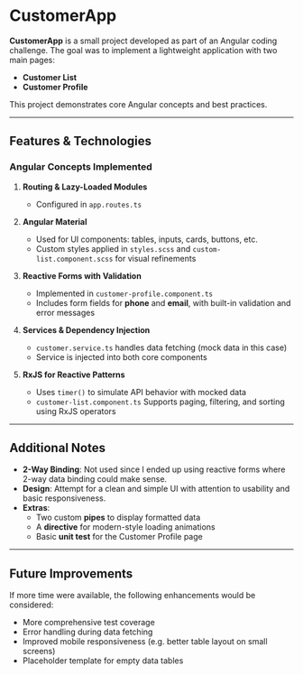 # CustomerApp

**CustomerApp** is a small project developed as part of an Angular coding challenge. The goal was to implement a lightweight application with two main pages:

- **Customer List**
- **Customer Profile**

This project demonstrates core Angular concepts and best practices.

---

## Features & Technologies

### Angular Concepts Implemented

1. **Routing & Lazy-Loaded Modules**
    - Configured in `app.routes.ts`

2. **Angular Material**
    - Used for UI components: tables, inputs, cards, buttons, etc.
    - Custom styles applied in `styles.scss` and `custom-list.component.scss` for visual refinements

3. **Reactive Forms with Validation**
    - Implemented in `customer-profile.component.ts`
    - Includes form fields for **phone** and **email**, with built-in validation and error messages

4. **Services & Dependency Injection**
    - `customer.service.ts` handles data fetching (mock data in this case)
    - Service is injected into both core components

5. **RxJS for Reactive Patterns**
    - Uses `timer()` to simulate API behavior with mocked data
    - `customer-list.component.ts` Supports paging, filtering, and sorting using RxJS operators

---

## Additional Notes

- **2-Way Binding**: Not used since I ended up using reactive forms where 2-way data binding could make sense.
- **Design**: Attempt for a clean and simple UI with attention to usability and basic responsiveness.
- **Extras**:
    - Two custom **pipes** to display formatted data
    - A **directive** for modern-style loading animations
    - Basic **unit test** for the Customer Profile page

---

## Future Improvements

If more time were available, the following enhancements would be considered:

-  More comprehensive test coverage
-  Error handling during data fetching
-  Improved mobile responsiveness (e.g. better table layout on small screens)
-  Placeholder template for empty data tables


